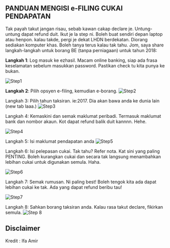 ## PANDUAN MENGISI e-FILING CUKAI PENDAPATAN

Tak payah takut jangan risau, sebab kawan cakap declare je. Untung-untung dapat refund duit.
Ikut je la step ni. Boleh buat sendiri depan laptop atau henpon. kalau takde, pergi je dekat LHDN berdekatan. Diorang sediakan komputer khas. Boleh tanya terus kalau tak tahu.
Jom, saya share langkah-langkah untuk borang BE (tanpa perniagaan) untuk tahun 2018:


**Langkah 1**: Log masuk ke ezhasil. Macam online banking, siap ada frasa keselamatan sebelum masukkan password. Pastikan check tu kita punya ke bukan.

![Step1](https://scontent.fkul13-1.fna.fbcdn.net/v/t1.6435-9/29196419_499697300484433_5110357740404867072_n.jpg?_nc_cat=103&ccb=1-5&_nc_sid=730e14&_nc_ohc=W8OJcrtk7bEAX97eUWd&tn=84S6dtMMGd--GXD6&_nc_ht=scontent.fkul13-1.fna&oh=00_AT_30gkSJHDFcXSEnkIr0Ihgc5KQaojlIj9XId50REQXEw&oe=625F0082)

**Langkah 2**: Pilih opsyen e-filing, kemudian e-borang.
![Step2](https://scontent.fkul13-1.fna.fbcdn.net/v/t1.6435-9/29196599_499697293817767_1339960965206114304_n.jpg?_nc_cat=110&ccb=1-5&_nc_sid=730e14&_nc_ohc=9JGYvDMJz2IAX8pIPYv&tn=84S6dtMMGd--GXD6&_nc_ht=scontent.fkul13-1.fna&oh=00_AT8Izj2n0mNk3jzOM9oUU8CFTtCH7qtBVN0-lSoU3sXReA&oe=625EAAB9)


Langkah 3: Pilih tahun taksiran. ie:2017. Dia akan bawa anda ke dunia lain (new tab laaa.)
![Step3](https://scontent.fkul13-1.fna.fbcdn.net/v/t1.6435-9/29178438_499697287151101_4735774525621272576_n.jpg?_nc_cat=104&ccb=1-5&_nc_sid=730e14&_nc_ohc=rtc9JiiaXQMAX_WgpmY&_nc_ht=scontent.fkul13-1.fna&oh=00_AT-FAj1wyvoxZKd4UID5X0fjgvYHnC_jyvBRrHFM0M8HXg&oe=625EE75E)


Langkah 4: Kemaskini dan semak maklumat peribadi. Termasuk maklumat bank dan nombor akaun. Kot dapat refund balik duit kannnn. Hehe.

![Step4](https://scontent.fkul13-1.fna.fbcdn.net/v/t1.6435-9/29186386_499697357151094_805632974493057024_n.jpg?_nc_cat=100&ccb=1-5&_nc_sid=730e14&_nc_ohc=blb0CjRWeQgAX9N9dzK&_nc_ht=scontent.fkul13-1.fna&oh=00_AT-Fir7XKSyWiv-DScFm2sOSocThUFspw9WJJTN0AcsJ7g&oe=625B5F1A)

Langkah 5: Isi maklumat pendapatan anda
![Step5](https://scontent.fkul13-1.fna.fbcdn.net/v/t1.6435-9/29244266_499697350484428_4041291181580091392_n.jpg?_nc_cat=109&ccb=1-5&_nc_sid=730e14&_nc_ohc=td9tK-1-oLEAX8iD_lw&_nc_ht=scontent.fkul13-1.fna&oh=00_AT8zX0LdgyczDymFEPnGYJOg61y8SdwXX5LnLbfdBAQxig&oe=625DB292)


Langkah 6: Isi pelepasan cukai. Tak tahu? Refer nota. Kat sini yang paling PENTING. Boleh kurangkan cukai dan secara tak langsung menambahkan lebihan cukai untuk digunakan semula. Haha.

![Step6](https://scontent.fkul13-1.fna.fbcdn.net/v/t1.6435-9/29186933_499697370484426_833090305279393792_n.jpg?_nc_cat=107&ccb=1-5&_nc_sid=730e14&_nc_ohc=Dcd5deLUBm8AX8Mvivi&tn=84S6dtMMGd--GXD6&_nc_ht=scontent.fkul13-1.fna&oh=00_AT-07-Q7bPaS78EaaT9sbIINyclMmK6maDSVg8wCCp6CyQ&oe=625F14BB)

Langkah 7: Semak rumusan. Ni paling best! Boleh tengok kita ada dapat lebihan cukai ke tak. Ada yang dapat refund beribu tau!

![Step7](https://scontent.fkul13-1.fna.fbcdn.net/v/t1.6435-9/29187105_499697417151088_5675590275670474752_n.jpg?_nc_cat=103&ccb=1-5&_nc_sid=730e14&_nc_ohc=JOPdgIprCIkAX-7aRj5&tn=84S6dtMMGd--GXD6&_nc_ht=scontent.fkul13-1.fna&oh=00_AT-4X_kxU022MTVo6j_cMLQAcY851J5ijvhHakr3GLLwWQ&oe=625B6046)

Langkah 8: Sahkan borang taksiran anda.
Kalau rasa takut declare, fikirkan semula.
![Step 8](https://scontent.fkul13-1.fna.fbcdn.net/v/t1.6435-9/29186236_499697410484422_2821421693858217984_n.jpg?_nc_cat=100&ccb=1-5&_nc_sid=730e14&_nc_ohc=Pa30PvAJTQwAX-_OW0B&_nc_ht=scontent.fkul13-1.fna&oh=00_AT8TCemLhuNbUcuNqrGyli9zkr0qxupOgNL_yEKhRUV35w&oe=625EB6A9)


## Disclaimer
Kredit : Ifa Amir
